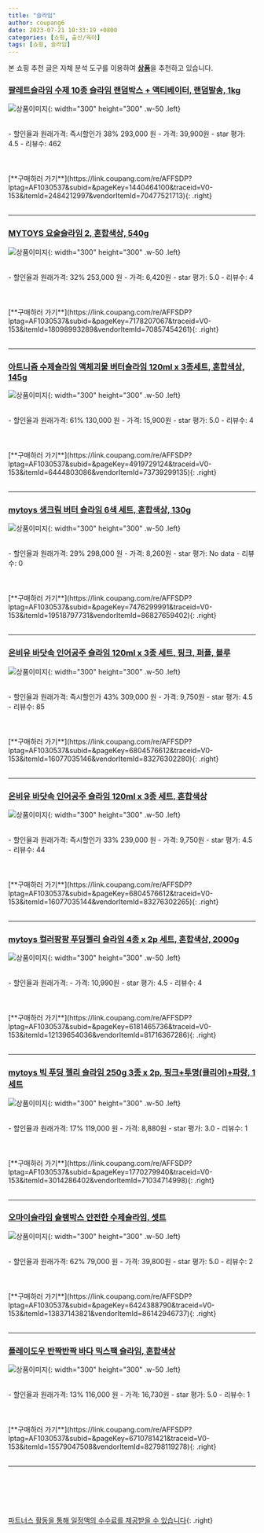 ```yaml
---
title: "슬라임"
author: coupang6
date: 2023-07-21 10:33:19 +0800
categories: [쇼핑, 출산/육아]
tags: [쇼핑, 슬라임]
---
```


본 쇼핑 추천 글은 자체 분석 도구를 이용하여 [**상품**](https://link.coupang.com/a/bao1ui)을 추천하고 있습니다.

### [팔레트슬라임 수제 10종 슬라임 랜덤박스 + 액티베이터, 랜덤발송, 1kg](https://link.coupang.com/re/AFFSDP?lptag=AF1030537&subid=&pageKey=1440464100&traceid=V0-153&itemId=2484212997&vendorItemId=70477521713)

![상품이미지](https://thumbnail9.coupangcdn.com/thumbnails/remote/230x230ex/image/retail/images/2438807406225371-fc45fd68-e1c2-4adf-92ac-1c03f5e14be5.jpg){: width="300" height="300" .w-50 .left}


<br>
- 할인율과 원래가격: 즉시할인가 38%  293,000   원
- 가격: 39,900원
- star 평가: 4.5
- 리뷰수: 462
<br>
<br>
<br>
<br>
[**구매하러 가기**](https://link.coupang.com/re/AFFSDP?lptag=AF1030537&subid=&pageKey=1440464100&traceid=V0-153&itemId=2484212997&vendorItemId=70477521713){: .right}
<br>
<br>

---

### [MYTOYS 요술슬라임 2, 혼합색상, 540g](https://link.coupang.com/re/AFFSDP?lptag=AF1030537&subid=&pageKey=7178207067&traceid=V0-153&itemId=18098993289&vendorItemId=70857454261)

![상품이미지](https://thumbnail7.coupangcdn.com/thumbnails/remote/230x230ex/image/retail/images/354146477755930-849ae85b-c660-4d42-b354-826d1b99fd7e.jpg){: width="300" height="300" .w-50 .left}


<br>
- 할인율과 원래가격: 32%  253,000   원
- 가격: 6,420원
- star 평가: 5.0
- 리뷰수: 4
<br>
<br>
<br>
<br>
[**구매하러 가기**](https://link.coupang.com/re/AFFSDP?lptag=AF1030537&subid=&pageKey=7178207067&traceid=V0-153&itemId=18098993289&vendorItemId=70857454261){: .right}
<br>
<br>

---

### [아트니즘 수제슬라임 액체괴물 버터슬라임 120ml x 3종세트, 혼합색상, 145g](https://link.coupang.com/re/AFFSDP?lptag=AF1030537&subid=&pageKey=4919729124&traceid=V0-153&itemId=6444803086&vendorItemId=73739299135)

![상품이미지](https://thumbnail10.coupangcdn.com/thumbnails/remote/230x230ex/image/retail/images/8921858909670729-48d9f161-d430-46ad-940d-93f363364574.jpg){: width="300" height="300" .w-50 .left}


<br>
- 할인율과 원래가격: 61%  130,000   원
- 가격: 15,900원
- star 평가: 5.0
- 리뷰수: 4
<br>
<br>
<br>
<br>
[**구매하러 가기**](https://link.coupang.com/re/AFFSDP?lptag=AF1030537&subid=&pageKey=4919729124&traceid=V0-153&itemId=6444803086&vendorItemId=73739299135){: .right}
<br>
<br>

---

### [mytoys 생크림 버터 슬라임 6색 세트, 혼합색상, 130g](https://link.coupang.com/re/AFFSDP?lptag=AF1030537&subid=&pageKey=7476299991&traceid=V0-153&itemId=19518797731&vendorItemId=86827659402)

![상품이미지](https://thumbnail10.coupangcdn.com/thumbnails/remote/230x230ex/image/retail/images/2023/08/09/11/9/04a5cb4d-b974-4e2a-85e7-e07003398653.jpg){: width="300" height="300" .w-50 .left}


<br>
- 할인율과 원래가격: 29%  298,000   원
- 가격: 8,260원
- star 평가: No data
- 리뷰수: 0
<br>
<br>
<br>
<br>
[**구매하러 가기**](https://link.coupang.com/re/AFFSDP?lptag=AF1030537&subid=&pageKey=7476299991&traceid=V0-153&itemId=19518797731&vendorItemId=86827659402){: .right}
<br>
<br>

---

### [온비유 바닷속 인어공주 슬라임 120ml x 3종 세트, 핑크, 퍼플, 블루](https://link.coupang.com/re/AFFSDP?lptag=AF1030537&subid=&pageKey=6804576612&traceid=V0-153&itemId=16077035146&vendorItemId=83276302280)

![상품이미지](https://thumbnail7.coupangcdn.com/thumbnails/remote/230x230ex/image/retail/images/1042563246904542-0297c6c3-9bbb-4ea4-b222-889a0e83fa3f.jpg){: width="300" height="300" .w-50 .left}


<br>
- 할인율과 원래가격: 즉시할인가 43%  309,000   원
- 가격: 9,750원
- star 평가: 4.5
- 리뷰수: 85
<br>
<br>
<br>
<br>
[**구매하러 가기**](https://link.coupang.com/re/AFFSDP?lptag=AF1030537&subid=&pageKey=6804576612&traceid=V0-153&itemId=16077035146&vendorItemId=83276302280){: .right}
<br>
<br>

---

### [온비유 바닷속 인어공주 슬라임 120ml x 3종 세트, 혼합색상](https://link.coupang.com/re/AFFSDP?lptag=AF1030537&subid=&pageKey=6804576612&traceid=V0-153&itemId=16077035144&vendorItemId=83276302265)

![상품이미지](https://thumbnail10.coupangcdn.com/thumbnails/remote/230x230ex/image/retail/images/1042477826427138-51443241-bec1-4813-8689-02c71e192cc5.jpg){: width="300" height="300" .w-50 .left}


<br>
- 할인율과 원래가격: 즉시할인가 33%  239,000   원
- 가격: 9,750원
- star 평가: 4.5
- 리뷰수: 44
<br>
<br>
<br>
<br>
[**구매하러 가기**](https://link.coupang.com/re/AFFSDP?lptag=AF1030537&subid=&pageKey=6804576612&traceid=V0-153&itemId=16077035144&vendorItemId=83276302265){: .right}
<br>
<br>

---

### [mytoys 컬러팡팡 푸딩젤리 슬라임 4종 x 2p 세트, 혼합색상, 2000g](https://link.coupang.com/re/AFFSDP?lptag=AF1030537&subid=&pageKey=6181465736&traceid=V0-153&itemId=12139654036&vendorItemId=81716367286)

![상품이미지](https://thumbnail8.coupangcdn.com/thumbnails/remote/230x230ex/image/retail/images/2960000693047090-f775f78c-4a3b-4380-8248-a32fa3ca5f6e.jpg){: width="300" height="300" .w-50 .left}


<br>
- 할인율과 원래가격: 
- 가격: 10,990원
- star 평가: 4.5
- 리뷰수: 4
<br>
<br>
<br>
<br>
[**구매하러 가기**](https://link.coupang.com/re/AFFSDP?lptag=AF1030537&subid=&pageKey=6181465736&traceid=V0-153&itemId=12139654036&vendorItemId=81716367286){: .right}
<br>
<br>

---

### [mytoys 빅 푸딩 젤리 슬라임 250g 3종 x 2p, 핑크+투명(클리어)+파랑, 1세트](https://link.coupang.com/re/AFFSDP?lptag=AF1030537&subid=&pageKey=1770279940&traceid=V0-153&itemId=3014286402&vendorItemId=71034714998)

![상품이미지](https://thumbnail10.coupangcdn.com/thumbnails/remote/230x230ex/image/retail/images/2020/07/03/19/9/5d9d9e7b-a063-425a-b566-8667db974c76.jpg){: width="300" height="300" .w-50 .left}


<br>
- 할인율과 원래가격: 17%  119,000   원
- 가격: 8,880원
- star 평가: 3.0
- 리뷰수: 1
<br>
<br>
<br>
<br>
[**구매하러 가기**](https://link.coupang.com/re/AFFSDP?lptag=AF1030537&subid=&pageKey=1770279940&traceid=V0-153&itemId=3014286402&vendorItemId=71034714998){: .right}
<br>
<br>

---

### [오마이슬라임 슐랭박스 안전한 수제슬라임, 셋트](https://link.coupang.com/re/AFFSDP?lptag=AF1030537&subid=&pageKey=6424388790&traceid=V0-153&itemId=13837143821&vendorItemId=86142946737)

![상품이미지](https://thumbnail8.coupangcdn.com/thumbnails/remote/230x230ex/image/vendor_inventory/e7a8/5f91c0ac37dc1fe03238e0497520b147b835038b4b20673878c58e4c9ce9.jpeg){: width="300" height="300" .w-50 .left}


<br>
- 할인율과 원래가격: 62%  79,000   원
- 가격: 39,800원
- star 평가: 5.0
- 리뷰수: 2
<br>
<br>
<br>
<br>
[**구매하러 가기**](https://link.coupang.com/re/AFFSDP?lptag=AF1030537&subid=&pageKey=6424388790&traceid=V0-153&itemId=13837143821&vendorItemId=86142946737){: .right}
<br>
<br>

---

### [플레이도우 반짝반짝 바다 믹스팩 슬라임, 혼합색상](https://link.coupang.com/re/AFFSDP?lptag=AF1030537&subid=&pageKey=6710781421&traceid=V0-153&itemId=15579047508&vendorItemId=82798119278)

![상품이미지](https://thumbnail8.coupangcdn.com/thumbnails/remote/230x230ex/image/rs_quotation_api/yaatwekm/cef32f1c007f48428693a0fed113994c.jpg){: width="300" height="300" .w-50 .left}


<br>
- 할인율과 원래가격: 13%  116,000   원
- 가격: 16,730원
- star 평가: 5.0
- 리뷰수: 1
<br>
<br>
<br>
<br>
[**구매하러 가기**](https://link.coupang.com/re/AFFSDP?lptag=AF1030537&subid=&pageKey=6710781421&traceid=V0-153&itemId=15579047508&vendorItemId=82798119278){: .right}
<br>
<br>

---
<br><br><br><br><br> [파트너스 활동을 통해 일정액의 수수료를 제공받을 수 있습니다](https://link.coupang.com/a/bao1ui){: .right}